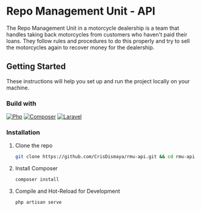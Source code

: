 
# Repo Management Unit - API

The Repo Management Unit in a motorcycle dealership is a team that handles taking back motorcycles from customers who haven't paid their loans. They follow rules and procedures to do this properly and try to sell the motorcycles again to recover money for the dealership.


## Getting Started
These instructions will help you set up and run the project locally on your machine.

### Build with
[![Php][Php]][Php-url] 
[![Composer][Composer]][Composer-url] 
[![Laravel][Laravel]][Laravel-url] 

### Installation

1. Clone the repo
   ```sh
   git clone https://github.com/CrisDismaya/rmu-api.git && cd rmu-api
   ```
2. Install Composer
   ```sh
   composer install
   ```
3. Compile and Hot-Reload for Development
    ```sh
    php artisan serve
    ```


<!-- MARKDOWN LINKS & IMAGES -->
[Php]: https://img.shields.io/badge/PHP-777BB4?style=for-the-badge&logo=php&logoColor=white
[Php-url]: https://www.php.net/

[Composer]: https://img.shields.io/badge/JavaScript-F7DF1E?style=for-the-badge&logo=javascript&logoColor=black
[Composer-url]: https://getcomposer.org/

[JavaScript]: https://img.shields.io/badge/JavaScript-F7DF1E?style=for-the-badge&logo=javascript&logoColor=black
[JavaScript-url]: https://www.javascript.com/

[JQuery]: https://img.shields.io/badge/jQuery-0769AD?style=for-the-badge&logo=jquery&logoColor=white
[JQuery-url]: https://jquery.com/

[Laravel]: https://img.shields.io/badge/Laravel-FF2D20?style=for-the-badge&logo=laravel&logoColor=white
[Laravel-url]: https://laravel.com/

[Vue]: https://img.shields.io/badge/Vue.js-35495E?style=for-the-badge&logo=vue.js&logoColor=4FC08D
[Vue-url]: https://vuejs.org/

[TypeScript]: https://img.shields.io/badge/TypeScript-007ACC?style=for-the-badge&logo=typescript&logoColor=white
[TypeScript-url]: https://www.typescriptlang.org/

[Bootstrap]: https://img.shields.io/badge/Bootstrap-563D7C?style=for-the-badge&logo=bootstrap&logoColor=white
[Bootstrap-url]: https://getbootstrap.com/

[Python]: https://img.shields.io/badge/Python-14354C?style=for-the-badge&logo=python&logoColor=white
[Python-url]: https://www.python.org/